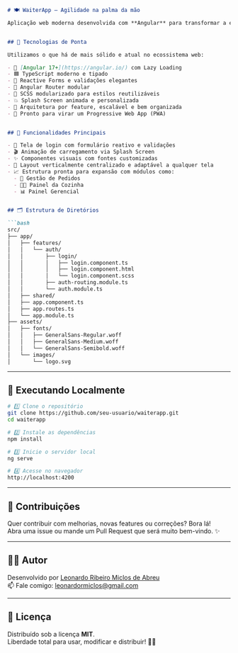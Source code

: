 
```markdown
# 🍽️ WaiterApp — Agilidade na palma da mão

Aplicação web moderna desenvolvida com **Angular** para transformar a experiência de atendimento em bares e restaurantes. Projetada com foco nos **garçons**, oferece uma interface intuitiva, responsiva e com fluidez de app mobile. Seu objetivo? Tornar a gestão de pedidos rápida, prática e profissional.


## 🚀 Tecnologias de Ponta

Utilizamos o que há de mais sólido e atual no ecossistema web:

- 🔺 [Angular 17+](https://angular.io/) com Lazy Loading
- 🟦 TypeScript moderno e tipado
- 🔄 Reactive Forms e validações elegantes
- 🚦 Angular Router modular
- 🎨 SCSS modularizado para estilos reutilizáveis
- 💥 Splash Screen animada e personalizada
- 📁 Arquitetura por feature, escalável e bem organizada
- 📱 Pronto para virar um Progressive Web App (PWA)


## 🧩 Funcionalidades Principais

- 🔐 Tela de login com formulário reativo e validações
- 🎬 Animação de carregamento via Splash Screen
- ✨ Componentes visuais com fontes customizadas
- 📐 Layout verticalmente centralizado e adaptável a qualquer tela
- 📈 Estrutura pronta para expansão com módulos como:
  - 🧾 Gestão de Pedidos
  - 👨‍🍳 Painel da Cozinha
  - 📊 Painel Gerencial


## 🗂️ Estrutura de Diretórios

```bash
src/
├── app/
│   ├── features/
│   │   └── auth/
│   │       ├── login/
│   │       │   ├── login.component.ts
│   │       │   ├── login.component.html
│   │       │   └── login.component.scss
│   │       ├── auth-routing.module.ts
│   │       └── auth.module.ts
│   ├── shared/
│   ├── app.component.ts
│   ├── app.routes.ts
│   └── app.module.ts
├── assets/
│   ├── fonts/
│   │   ├── GeneralSans-Regular.woff
│   │   ├── GeneralSans-Medium.woff
│   │   └── GeneralSans-Semibold.woff
│   └── images/
│       └── logo.svg
```

---

## 🧪 Executando Localmente

```bash
# 1️⃣ Clone o repositório
git clone https://github.com/seu-usuario/waiterapp.git
cd waiterapp

# 2️⃣ Instale as dependências
npm install

# 3️⃣ Inicie o servidor local
ng serve

# 4️⃣ Acesse no navegador
http://localhost:4200
```

---

## 🤝 Contribuições

Quer contribuir com melhorias, novas features ou correções? Bora lá!  
Abra uma issue ou mande um Pull Request que será muito bem-vindo. ✨

---

## 👨‍💻 Autor

Desenvolvido por [Leonardo Ribeiro Miclos de Abreu](https://www.linkedin.com/in/leonardomiclos/)  
📫 Fale comigo: [leonardormiclos@gmail.com](mailto:leonardormiclos@gmail.com)

---

## 📃 Licença

Distribuído sob a licença **MIT**.  
Liberdade total para usar, modificar e distribuir! 🧑‍🔧


